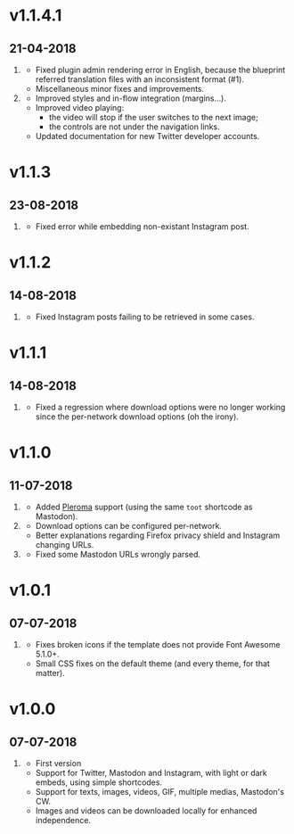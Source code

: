 # v1.1.4.1
## 21-04-2018

1. [](#bugfix)
    * Fixed plugin admin rendering error in English, because the blueprint referred translation files with an inconsistent format (#1).
    * Miscellaneous minor fixes and improvements.
1. [](#improved)
    * Improved styles and in-flow integration (margins…).
    * Improved video playing:
      * the video will stop if the user switches to the next image;
      * the controls are not under the navigation links.
    * Updated documentation for new Twitter developer accounts.

# v1.1.3
## 23-08-2018

1. [](#bugfix)
    * Fixed error while embedding non-existant Instagram post.

# v1.1.2
## 14-08-2018

1. [](#bugfix)
    * Fixed Instagram posts failing to be retrieved in some cases.

# v1.1.1
## 14-08-2018

1. [](#bugfix)
    * Fixed a regression where download options were no longer working since the per-network download options (oh the irony).

# v1.1.0
## 11-07-2018

1. [](#new)
    * Added [Pleroma](https://pleroma.social) support (using the same `toot` shortcode as Mastodon).
1. [](#improved)
    * Download options can be configured per-network.
    * Better explanations regarding Firefox privacy shield and Instagram changing URLs.
1. [](#bugfix)
    * Fixed some Mastodon URLs wrongly parsed.

# v1.0.1
## 07-07-2018

1. [](#bugfix)
    * Fixes broken icons if the template does not provide Font Awesome 5.1.0+.
    * Small CSS fixes on the default theme (and every theme, for that matter).

# v1.0.0
##  07-07-2018

1. [](#new)
    * First version
    * Support for Twitter, Mastodon and Instagram, with light or dark embeds, using simple shortcodes.
    * Support for texts, images, videos, GIF, multiple medias, Mastodon's CW.
    * Images and videos can be downloaded locally for enhanced independence.
